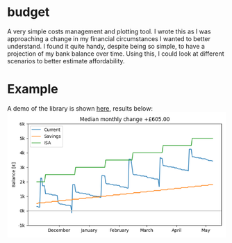 # budget
A very simple costs management and plotting tool.  I wrote this as I was approaching a change in my financial circumstances I wanted to better understand. I found it quite handy, despite being so simple, to have a projection of my bank balance over time. Using this, I could look at different scenarios to better estimate affordability.

# Example
A demo of the library is shown [here](demo.py), results below:
![demo.pdf](https://raw.githubusercontent.com/cbosoft/budget.py/master/demo.png)
